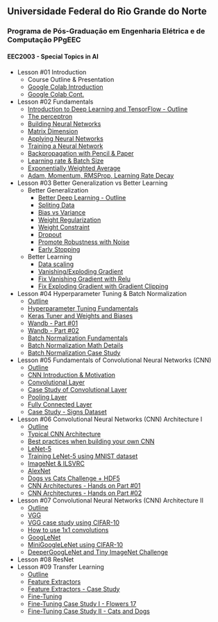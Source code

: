 ## Universidade Federal do Rio Grande do Norte
### Programa de Pós-Graduação em Engenharia Elétrica e de Computação PPgEEC

#### EEC2003 - Special Topics in AI


- Lesson #01 Introduction
	- Course Outline & Presentation
	- [Google Colab Introduction](https://www.loom.com/share/8a4f0d34b3cb4d9ea04b6dcf0b3d1aca)
	- [Google Colab Cont.](https://www.loom.com/share/d96cb0af7d9c4416bfe8145c93248a11)
- Lesson #02 Fundamentals
	- [Introduction to Deep Learning and TensorFlow - Outline](https://www.loom.com/share/caeb19f6f7694bfdba3687a46b37298d)
	- [The perceptron](https://www.loom.com/share/bccf2bc2c7f24652b7b3b73825e0100f)
	- [Building Neural Networks](https://www.loom.com/share/f0ca49107b52458699210cbda8d3cb76)
	- [Matrix Dimension](https://www.loom.com/share/31862a3448f6427097e16adc773592a1)
	- [Applying Neural Networks](https://www.loom.com/share/f5ef63a357604bcebb577458cbfe85f6)
	- [Training a Neural Network](https://www.loom.com/share/38f251f7949d4d3c99097395ab9e3b74)
	- [Backpropagation with Pencil & Paper](https://www.loom.com/share/7093fed68d7342b189ef2f9b85e93b2d)
	- [Learning rate & Batch Size](https://www.loom.com/share/183248cfec9f46a5bc0ae7ec410aa291)
	- [Exponentially Weighted Average](https://www.loom.com/share/b84b1452ab5d4193b63481910d9323b1)
	- [Adam, Momentum, RMSProp, Learning Rate Decay](https://www.loom.com/share/101a5956c6f04d31843f37c4be089978)
- Lesson #03 Better Generalization vs Better Learning
	- Better Generalization
		- [Better Deep Learning - Outline](https://www.loom.com/share/33ceae6510ca4321b95425efc7c7828e)
		- [Spliting Data](https://www.loom.com/share/436be4492b0549baba57c52d40941cc3)
		- [Bias vs Variance](https://www.loom.com/share/9cc90385906d458b9baafc19c686cc8e)
		- [Weight Regularization](https://www.loom.com/share/6f8e8101bee243318302cb3742fbdb8c)
		- [Weight Constraint](https://www.loom.com/share/b65c8294dcda4746a0a9a9c9ea3b5cb4)
		- [Dropout](https://www.loom.com/share/c32f0a35d56b426ca988e05926787936)
		- [Promote Robustness with Noise](https://www.loom.com/share/ed48470b14a3460eac572dcf9d8838c9)
		- [Early Stopping](https://www.loom.com/share/c738eed439a34794a6b99c555b99afad)
	- Better Learning
		- [Data scaling](https://www.loom.com/share/7008b640440d412498578e27b8557471)
		- [Vanishing/Exploding Gradient](https://www.loom.com/share/fb427d71b7a74e2dab226445941d2d41)
		- [Fix Vanishing Gradient with Relu](https://www.loom.com/share/0cdfb9ba531540fca075444f7d732fc6)
		- [Fix Exploding Gradient with Gradient Clipping](https://www.loom.com/share/2b560922401442b7b078faf06801a3ad)
- Lesson #04 Hyperparameter Tuning & Batch Normalization
	- [Outline](https://www.loom.com/share/0c5ccb3514ae4dc8b674ea5789f26645)
	- [Hyperparameter Tuning Fundamentals](https://www.loom.com/share/19920a5abadd4ce0bea8eadc26c778ee)
	- [Keras Tuner and Weights and Biases](https://www.loom.com/share/f27dcb1d5779432a906e19db7a834c65)
	- [Wandb - Part #01](https://www.loom.com/share/fed7cfc2a5414ad58637244f84add9b8)
	- [Wandb - Part #02](https://www.loom.com/share/16255ea534b34691a90801fe1d34ce6d)
	- [Batch Normalization Fundamentals](https://www.loom.com/share/adf8e445186d44caa79a83d0f3af97d8)
	- [Batch Normalization Math Details](https://www.loom.com/share/b2dad925916e4ae58d6a3cf3223be945)
	- [Batch Normalization Case Study](https://www.loom.com/share/d8113419cd56463eab0094df1a687cf0)
- Lesson #05 Fundamentals of Convolutional Neural Networks (CNN)
	- [Outline](https://www.loom.com/share/3b88a9f39080434e8ee9ec87135ea9b8)
	- [CNN Introduction & Motivation](https://www.loom.com/share/bb17b639264c4b079b375b63c4c16085)
	- [Convolutional Layer](https://www.loom.com/share/dd6b3d3ae5b3430ead7ed09174dd1b4c)
	- [Case Study of Convolutional Layer](https://www.loom.com/share/48b2566fae7b4c9794526e41ffbd624c)
	- [Pooling Layer](https://www.loom.com/share/055e32dcd2564b13890ce19d72daba32)
	- [Fully Connected Layer](https://www.loom.com/share/7912c7d6e1a54a97b39c15efb5a9fc88)
	- [Case Study - Signs Dataset](https://www.loom.com/share/2ea8f406635b489faa9f7f5ec675de73) 
- Lesson #06 Convolutional Neural Networks (CNN) Architecture I
	- [Outline](https://www.loom.com/share/c218c4ac06684b13aa07049b39f4b4df)
	- [Typical CNN Architecture](https://www.loom.com/share/9aaf99dc6e75403b96e17b08da935313)
	- [Best practices when building your own CNN](https://www.loom.com/share/f1016707d00f4fd99c9dfb6295072554)
	- [LeNet-5](https://www.loom.com/share/ddaf75c76e6b4ab39b3741f43a655764)
	- [Training LeNet-5 using MNIST dataset](https://www.loom.com/share/59ca5879a00242b4814f822fa3c6a430)
	- [ImageNet & ILSVRC](https://www.loom.com/share/c4f94499da3a4769bd751c2970c3d6ab)
	- [AlexNet](https://www.loom.com/share/bc8475491fcf49d1b17305a0441843f7)
	- [Dogs vs Cats Challenge + HDF5](https://www.loom.com/share/ba0bfb5f5f6044fead11ebebee3eedd3)
	- [CNN Architectures - Hands on Part #01](https://www.loom.com/share/068d3145cd9c4b0291e5d2a83a2c494b)
	- [CNN Architectures - Hands on Part #02](https://www.loom.com/share/b847f834f62c47faaaa936137d163e08)
- Lesson #07 Convolutional Neural Networks (CNN) Architecture II
	- [Outline](https://www.loom.com/share/12dabb12f4df48f29802976dedf28a93)
	- [VGG](https://www.loom.com/share/54f9a9a0c7164752a0daa2e11ab94304)
	- [VGG case study using CIFAR-10](https://www.loom.com/share/f8543faa8a9544f690e8d83493d053ff)
	- [How to use 1x1 convolutions](https://www.loom.com/share/4fa05c8a49814494a658e9ad337a8ef6)
	- [GoogLeNet](https://www.loom.com/share/3f6e276e64b845f390174e86b45a9e5f)
	- [MiniGoogleLeNet using CIFAR-10](https://www.loom.com/share/62f243ae46ec4796bb767a7e6cbd78c9)
	- [DeeperGoogLeNet and Tiny ImageNet Challenge](https://www.loom.com/share/af4eee545ac24cc59dae0482443efa67)
- Lesson #08 ResNet
- Lesson #09 Transfer Learning
	- [Outline](https://www.loom.com/share/a748317324724d029678eb33c877b82f)
	- [Feature Extractors](https://www.loom.com/share/e19e7431012c42aaa3957ebf0e756e8b)
	- [Feature Extractors - Case Study](https://www.loom.com/share/7492b62692b24617a3c87f3635af8942)
	- [Fine-Tuning](https://www.loom.com/share/eaf9c878e7474a1b864bd5e967ae2b05)
	- [Fine-Tuning Case Study I - Flowers 17](https://www.loom.com/share/57830f6349e84360a71ceac147e0ac41)
	- [Fine-Tuning Case Study II - Cats and Dogs](https://www.loom.com/share/9253be684b06472ea9705eb1cf7cf321)
	
